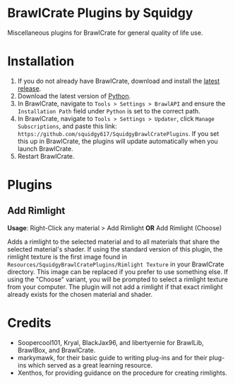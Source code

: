 # BrawlCrate Plugins by Squidgy
Miscellaneous plugins for BrawlCrate for general quality of life use.

# Installation
1. If you do not already have BrawlCrate, download and install the [latest release](https://github.com/soopercool101/BrawlCrate/releases/latest).
2. Download the latest version of [Python](https://www.python.org/).
3. In BrawlCrate, navigate to `Tools > Settings > BrawlAPI` and ensure the `Installation Path` field under `Python` is set to the correct path.
4. In BrawlCrate, navigate to `Tools > Settings > Updater`, click `Manage Subscriptions`, and paste this link: `https://github.com/squidgy617/SquidgyBrawlCratePlugins`. If you set this up in BrawlCrate, the plugins will update automatically when you launch BrawlCrate.
5. Restart BrawlCrate.

# Plugins

## Add Rimlight
**Usage**: Right-Click any material > Add Rimlight **OR** Add Rimlight (Choose)

Adds a rimlight to the selected material and to all materials that share the selected material's shader. If using the standard version of this plugin, the rimlight texture is the first image found in `Resources/SquidgyBrawlCratePlugins/Rimlight Texture` in your BrawlCrate directory. This image can be replaced if you prefer to use something else. If using the "Choose" variant, you will be prompted to select a rimlight texture from your computer. The plugin will not add a rimlight if that exact rimlight already exists for the chosen material and shader.

# Credits
- Soopercool101, Kryal, BlackJax96, and libertyernie for BrawlLib, BrawlBox, and BrawlCrate.
- markymawk, for their basic guide to writing plug-ins and for their plug-ins which served as a great learning resource.
- Xenthos, for providing guidance on the procedure for creating rimlights.
